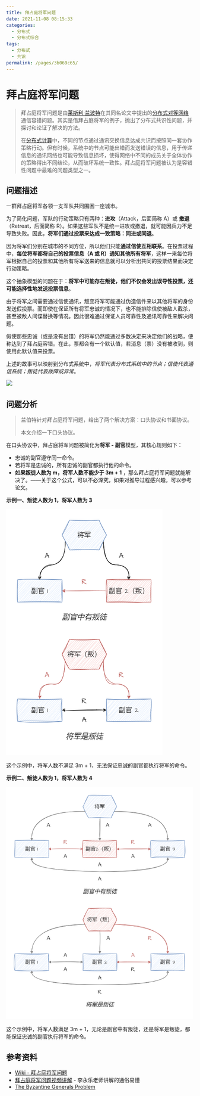 ```yaml
---
title: 拜占庭将军问题
date: 2021-11-08 08:15:33
categories:
  - 分布式
  - 分布式综合
tags:
  - 分布式
  - 共识
permalink: /pages/3b069c65/
---
```


# 拜占庭将军问题

> 拜占庭将军问题是由[莱斯利·兰波特](https://zh.wikipedia.org/wiki/莱斯利·兰波特)在其同名论文中提出的[分布式对等网络](https://zh.wikipedia.org/wiki/对等网络)通信容错问题。其实是借拜占庭将军的例子，抛出了分布式共识性问题，并探讨和论证了解决的方法。
>
> 在[分布式计算](https://zh.wikipedia.org/wiki/分布式計算)中，不同的节点通过通讯交换信息达成共识而按照同一套协作策略行动。但有时候，系统中的节点可能出错而发送错误的信息，用于传递信息的通讯网络也可能导致信息损坏，使得网络中不同的成员关于全体协作的策略得出不同结论，从而破坏系统一致性。拜占庭将军问题被认为是容错性问题中最难的问题类型之一。

## 问题描述

一群拜占庭将军各领一支军队共同围困一座城市。

为了简化问题，军队的行动策略只有两种：**进攻**（Attack，后面简称 A）或 **撤退**（Retreat，后面简称 R）。如果这些军队不是统一进攻或撤退，就可能因兵力不足导致失败。因此，**将军们通过投票来达成一致策略：同进或同退**。

因为将军们分别在城市的不同方位，所以他们只能**通过信使互相联系**。在投票过程中，**每位将军都将自己的投票信息（A 或 R）通知其他所有将军**，这样一来每位将军根据自己的投票和其他所有将军送来的信息就可以分析出共同的投票结果而决定行动策略。

这个抽象模型的问题在于：**将军中可能存在叛徒，他们不仅会发出误导性投票，还可能选择性地发送投票信息**。

由于将军之间需要通过信使通讯，叛变将军可能通过伪造信件来以其他将军的身份发送假投票。而即使在保证所有将军忠诚的情况下，也不能排除信使被敌人截杀，甚至被敌人间谍替换等情况。因此很难通过保证人员可靠性及通讯可靠性来解决问题。

假使那些忠诚（或是没有出错）的将军仍然能通过多数决定来决定他们的战略，便称达到了拜占庭容错。在此，票都会有一个默认值，若消息（票）没有被收到，则使用此默认值来投票。

上述的故事可以映射到分布式系统中，_将军代表分布式系统中的节点；信使代表通信系统；叛徒代表故障或异常_。

![](https://raw.githubusercontent.com/dunwu/images/master/snap/20210704104211.png)

## 问题分析

> 兰伯特针对拜占庭将军问题，给出了两个解决方案：口头协议和书面协议。
>
> 本文介绍一下口头协议。

在口头协议中，拜占庭将军问题被简化为**将军 - 副官**模型，其核心规则如下：

- 忠诚的副官遵守同一命令。
- 若将军是忠诚的，所有忠诚的副官都执行他的命令。
- **如果叛徒人数为 m，将军人数不能少于 3m + 1** ，那么拜占庭将军问题就能解决了。——关于这个公式，可以不必深究，如果对推导过程感兴趣，可以参考论文。

**示例一、叛徒人数为 1，将军人数为 3**

![](https://raw.githubusercontent.com/dunwu/images/master/snap/202310200748580.png)

这个示例中，将军人数不满足 3m + 1，无法保证忠诚的副官都执行将军的命令。

**示例二、叛徒人数为 1，将军人数为 4**

![](https://raw.githubusercontent.com/dunwu/images/master/snap/202310200748488.png)

这个示例中，将军人数满足 3m + 1，无论是副官中有叛徒，还是将军是叛徒，都能保证忠诚的副官执行将军的命令。

## 参考资料

- [Wiki - 拜占庭将军问题](https://zh.wikipedia.org/wiki/%E6%8B%9C%E5%8D%A0%E5%BA%AD%E5%B0%86%E5%86%9B%E9%97%AE%E9%A2%98)
- [拜占庭将军问题视频讲解](https://www.bilibili.com/video/av78588312/) - 李永乐老师讲解的通俗易懂
- [The Byzantine Generals Problem](https://lamport.azurewebsites.net/pubs/byz.pdf)